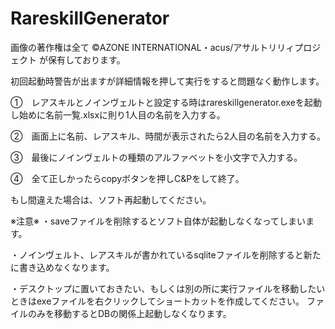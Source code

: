 # RareskillGenerator
画像の著作権は全て ©AZONE INTERNATIONAL・acus/アサルトリリィプロジェクト が保有しております。

初回起動時警告が出ますが詳細情報を押して実行をすると問題なく動作します。

①　レアスキルとノインヴェルトと設定する時はrareskillgenerator.exeを起動し始めに名前一覧.xlsxに則り1人目の名前を入力する。

②　画面上に名前、レアスキル、時間が表示されたら2人目の名前を入力する。

③　最後にノインヴェルトの種類のアルファベットを小文字で入力する。

④　全て正しかったらcopyボタンを押しC&Pをして終了。

もし間違えた場合は、ソフト再起動してください。

※注意※
・saveファイルを削除するとソフト自体が起動しなくなってしまいます。

・ノインヴェルト、レアスキルが書かれているsqliteファイルを削除すると新たに書き込めなくなります。

・デスクトップに置いておきたい、もしくは別の所に実行ファイルを移動したいときはexeファイルを右クリックしてショートカットを作成してください。
ファイルのみを移動するとDBの関係上起動しなくなります。
